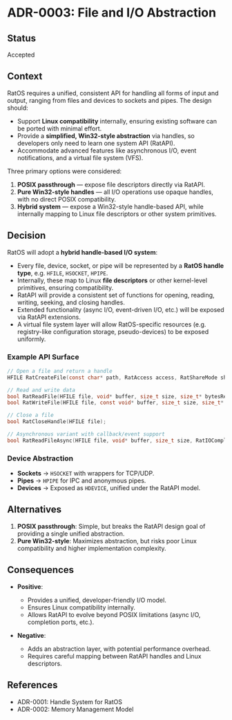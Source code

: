 # ADR-0003: File and I/O Abstraction

## Status

Accepted

## Context

RatOS requires a unified, consistent API for handling all forms of input and output, ranging from files and devices to sockets and pipes. The design should:

* Support **Linux compatibility** internally, ensuring existing software can be ported with minimal effort.
* Provide a **simplified, Win32-style abstraction** via handles, so developers only need to learn one system API (RatAPI).
* Accommodate advanced features like asynchronous I/O, event notifications, and a virtual file system (VFS).

Three primary options were considered:

1. **POSIX passthrough** — expose file descriptors directly via RatAPI.
2. **Pure Win32-style handles** — all I/O operations use opaque handles, with no direct POSIX compatibility.
3. **Hybrid system** — expose a Win32-style handle-based API, while internally mapping to Linux file descriptors or other system primitives.

## Decision

RatOS will adopt a **hybrid handle-based I/O system**:

* Every file, device, socket, or pipe will be represented by a **RatOS handle type**, e.g. `HFILE`, `HSOCKET`, `HPIPE`.
* Internally, these map to Linux **file descriptors** or other kernel-level primitives, ensuring compatibility.
* RatAPI will provide a consistent set of functions for opening, reading, writing, seeking, and closing handles.
* Extended functionality (async I/O, event-driven I/O, etc.) will be exposed via RatAPI extensions.
* A virtual file system layer will allow RatOS-specific resources (e.g. registry-like configuration storage, pseudo-devices) to be exposed uniformly.

### Example API Surface

```c
// Open a file and return a handle
HFILE RatCreateFile(const char* path, RatAccess access, RatShareMode share);

// Read and write data
bool RatReadFile(HFILE file, void* buffer, size_t size, size_t* bytesRead);
bool RatWriteFile(HFILE file, const void* buffer, size_t size, size_t* bytesWritten);

// Close a file
bool RatCloseHandle(HFILE file);

// Asynchronous variant with callback/event support
bool RatReadFileAsync(HFILE file, void* buffer, size_t size, RatIOCompletion* completion);
```

### Device Abstraction

* **Sockets** → `HSOCKET` with wrappers for TCP/UDP.
* **Pipes** → `HPIPE` for IPC and anonymous pipes.
* **Devices** → Exposed as `HDEVICE`, unified under the RatAPI model.

## Alternatives

1. **POSIX passthrough**: Simple, but breaks the RatAPI design goal of providing a single unified abstraction.
2. **Pure Win32-style**: Maximizes abstraction, but risks poor Linux compatibility and higher implementation complexity.

## Consequences

* **Positive**:

  * Provides a unified, developer-friendly I/O model.
  * Ensures Linux compatibility internally.
  * Allows RatAPI to evolve beyond POSIX limitations (async I/O, completion ports, etc.).
* **Negative**:

  * Adds an abstraction layer, with potential performance overhead.
  * Requires careful mapping between RatAPI handles and Linux descriptors.

## References

* ADR-0001: Handle System for RatOS
* ADR-0002: Memory Management Model